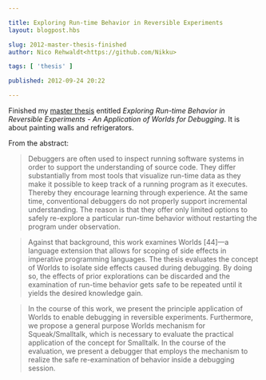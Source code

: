 ```yaml
---

title: Exploring Run-time Behavior in Reversible Experiments
layout: blogpost.hbs

slug: 2012-master-thesis-finished
author: Nico Rehwaldt<https://github.com/Nikku>

tags: [ 'thesis' ]

published: 2012-09-24 20:22

---
```



Finished my [master thesis](http://nixis.de/~nikku/uni/master/thesis/exploring-run-time-behavior-nre-2012.pdf) entitled *Exploring Run-time Behavior in Reversible Experiments - An Application of Worlds for Debugging*. It is about painting walls and refrigerators.

<!-- continue -->

From the abstract:

>   Debuggers are often used to inspect running software systems in order to support the understanding of source code. They differ substantially from most tools that visualize run-time data as they make it possible to keep track of a running program as it executes. Thereby they encourage learning through experience. At the same time, conventional debuggers do not properly support incremental understanding. The reason is that they offer only limited options to safely re-explore a particular run-time behavior without restarting the program under observation.

>   Against that background, this work examines Worlds [44]—a language extension that allows for scoping of side effects in imperative programming languages. The thesis evaluates the concept of Worlds to isolate side effects caused during debugging. By doing so, the effects of prior explorations can be discarded and the examination of run-time behavior gets safe to be repeated until it yields the desired knowledge gain.

>   In the course of this work, we present the principle application of Worlds to enable debugging in reversible experiments. Furthermore, we propose a general purpose Worlds mechanism for Squeak/Smalltalk, which is necessary to evaluate the practical application of the concept for Smalltalk. In the course of the evaluation, we present a debugger that employs the mechanism to realize the safe re-examination of behavior inside a debugging session.